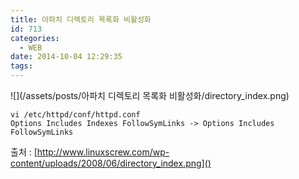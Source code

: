 ```yaml
---
title: 아파치 디렉토리 목록화 비활성화
id: 713
categories:
  - WEB
date: 2014-10-04 12:29:35
tags:
---
```


![](/assets/posts/아파치 디렉토리 목록화 비활성화/directory_index.png)

```
vi /etc/httpd/conf/httpd.conf
Options Includes Indexes FollowSymLinks -> Options Includes FollowSymLinks
```

출처 : [http://www.linuxscrew.com/wp-content/uploads/2008/06/directory_index.png]()